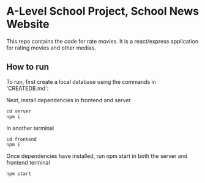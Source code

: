 # A-Level School Project, School News Website

This repo contains the code for rate movies. It is a react/express application for rating movies and other medias.

## How to run

To run, first create a local database using the commands in 'CREATEDB.md':

Next, install dependencies in frontend and server

```
cd server
npm i
```

In another terminal

```
cd frontend
npm i
```

Once dependencies have installed, run npm start in both the server and frontend terminal

```
npm start
```

